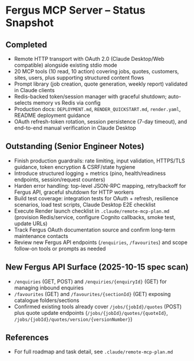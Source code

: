 # Fergus MCP Server – Status Snapshot

## Completed
- Remote HTTP transport with OAuth 2.0 (Claude Desktop/Web compatible) alongside existing stdio mode
- 20 MCP tools (10 read, 10 action) covering jobs, quotes, customers, sites, users, plus supporting structured content flows
- Prompt library (job creation, quote generation, weekly report) validated in Claude clients
- Redis-backed token/session manager with graceful shutdown; auto-selects memory vs Redis via config
- Production docs: `DEPLOYMENT.md`, `RENDER_QUICKSTART.md`, `render.yaml`, README deployment guidance
- OAuth refresh-token rotation, session persistence (7-day timeout), and end-to-end manual verification in Claude Desktop

## Outstanding (Senior Engineer Notes)
- Finish production guardrails: rate limiting, input validation, HTTPS/TLS guidance, token encryption & CSRF/state hygiene
- Introduce structured logging + metrics (pino, health/readiness endpoints, session/request counters)
- Harden error handling: top-level JSON-RPC mapping, retry/backoff for Fergus API, graceful shutdown for HTTP workers
- Build test coverage: integration tests for OAuth + refresh, resilience scenarios, load test scripts, Claude Desktop E2E checklist
- Execute Render launch checklist in `.claude/remote-mcp-plan.md` (provision Redis/service, configure Cognito callbacks, smoke test, update URLs)
- Track Fergus OAuth documentation source and confirm long-term maintenance contacts
- Review new Fergus API endpoints (`/enquiries`, `/favourites`) and scope follow-on tools or prompts as needed

## New Fergus API Surface (2025-10-15 spec scan)
- `/enquiries` (GET, POST) and `/enquiries/{enquiryId}` (GET) for managing inbound enquiries
- `/favourites` (GET) and `/favourites/{sectionId}` (GET) exposing catalogue folders/sections
- Confirmed existing tools already cover `/jobs/{jobId}/quotes` (POST) plus quote update endpoints (`/jobs/{jobId}/quotes/{quoteId}`, `/jobs/{jobId}/quotes/version/{versionNumber}`)

## References
- For full roadmap and task detail, see `.claude/remote-mcp-plan.md`
